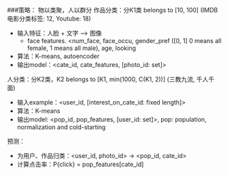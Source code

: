 ###策略：
物以类聚，人以群分
作品分类：分K1类 belongs to [10, 100] (IMDB电影分类标签: 12, Youtube: 18)
- 输入特征：人脸 + 文字 --> 图像
    - face features. <num_face, face_occu, gender_pref ([0, 1] 0 means all female, 1 means all male), age, looking    
- 算法：K-means, autoencoder
- 输出model：<cate_id, cate_features, [photo_id: set]>

人分类：分K2类，K2  belongs to [K1, min(1000, C(K1, 2))] (三教九流, 千人千面)
- 输入example：<user_id, [interest_on_cate_id: fixed length]>
- 算法：K-means
- 输出model: <pop_id, pop_features, [user_id: set]>, pop: population, normalization and cold-starting

预测：
- 为用户、作品归类：<user_id, photo_id> -> <pop_id, cate_id>
- 计算点击率：P{click} = pop_features[cate_id]